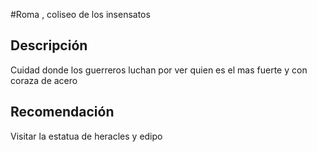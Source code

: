 #Roma , coliseo de los insensatos




## Descripción

Cuidad donde los guerreros luchan por ver quien es el mas fuerte y con coraza de acero




## Recomendación

Visitar la estatua de heracles y edipo 


